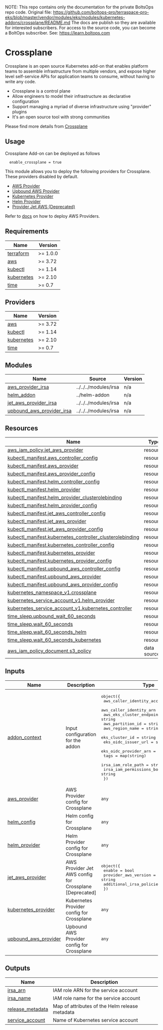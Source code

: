 <!-- note marker start -->
NOTE: This repo contains only the documentation for the private BoltsOps repo code.
Original file: https://github.com/boltops-pro/terraspace-pro-eks/blob/master/vendor/modules/eks/modules/kubernetes-addons/crossplane/README.md
The docs are publish so they are available for interested subscribers.
For access to the source code, you can become a BoltOps subscriber.
See: https://learn.boltops.com

<!-- note marker end -->

# Crossplane

Crossplane is an open source Kubernetes add-on that enables platform teams to assemble infrastructure from multiple vendors, and expose higher level self-service APIs for application teams to consume, without having to write any code.

- Crossplane is a control plane
- Allow engineers to model their infrastructure as declarative configuration
- Support managing a myriad of diverse infrastructure using "provider" plugins
- It's an open source tool with strong communities

Please find more details from [Crossplane](https://crossplane.io/)

## Usage

Crossplane Add-on can be deployed as follows

```hcl
  enable_crossplane = true
```

This module allows you to deploy the following providers for Crossplane. These providers disabled by default.

- [AWS Provider](https://github.com/crossplane/provider-aws)
- [Upbound AWS Provider](https://github.com/upbound/provider-aws)
- [Kubernetes Provider](https://github.com/crossplane-contrib/provider-kubernetes)
- [Helm Provider](https://github.com/crossplane-contrib/provider-helm)
- [Provider Jet AWS (Deprecated)](https://github.com/crossplane-contrib/provider-jet-aws)

Refer to [docs](../../../docs/add-ons/crossplane.md) on how to deploy AWS Providers.

<!-- BEGINNING OF PRE-COMMIT-TERRAFORM DOCS HOOK -->
## Requirements

| Name | Version |
|------|---------|
| <a name="requirement_terraform"></a> [terraform](#requirement\_terraform) | >= 1.0.0 |
| <a name="requirement_aws"></a> [aws](#requirement\_aws) | >= 3.72 |
| <a name="requirement_kubectl"></a> [kubectl](#requirement\_kubectl) | >= 1.14 |
| <a name="requirement_kubernetes"></a> [kubernetes](#requirement\_kubernetes) | >= 2.10 |
| <a name="requirement_time"></a> [time](#requirement\_time) | >= 0.7 |

## Providers

| Name | Version |
|------|---------|
| <a name="provider_aws"></a> [aws](#provider\_aws) | >= 3.72 |
| <a name="provider_kubectl"></a> [kubectl](#provider\_kubectl) | >= 1.14 |
| <a name="provider_kubernetes"></a> [kubernetes](#provider\_kubernetes) | >= 2.10 |
| <a name="provider_time"></a> [time](#provider\_time) | >= 0.7 |

## Modules

| Name | Source | Version |
|------|--------|---------|
| <a name="module_aws_provider_irsa"></a> [aws\_provider\_irsa](#module\_aws\_provider\_irsa) | ../../../modules/irsa | n/a |
| <a name="module_helm_addon"></a> [helm\_addon](#module\_helm\_addon) | ../helm-addon | n/a |
| <a name="module_jet_aws_provider_irsa"></a> [jet\_aws\_provider\_irsa](#module\_jet\_aws\_provider\_irsa) | ../../../modules/irsa | n/a |
| <a name="module_upbound_aws_provider_irsa"></a> [upbound\_aws\_provider\_irsa](#module\_upbound\_aws\_provider\_irsa) | ../../../modules/irsa | n/a |

## Resources

| Name | Type |
|------|------|
| [aws_iam_policy.jet_aws_provider](https://registry.terraform.io/providers/hashicorp/aws/latest/docs/resources/iam_policy) | resource |
| [kubectl_manifest.aws_controller_config](https://registry.terraform.io/providers/gavinbunney/kubectl/latest/docs/resources/manifest) | resource |
| [kubectl_manifest.aws_provider](https://registry.terraform.io/providers/gavinbunney/kubectl/latest/docs/resources/manifest) | resource |
| [kubectl_manifest.aws_provider_config](https://registry.terraform.io/providers/gavinbunney/kubectl/latest/docs/resources/manifest) | resource |
| [kubectl_manifest.helm_controller_config](https://registry.terraform.io/providers/gavinbunney/kubectl/latest/docs/resources/manifest) | resource |
| [kubectl_manifest.helm_provider](https://registry.terraform.io/providers/gavinbunney/kubectl/latest/docs/resources/manifest) | resource |
| [kubectl_manifest.helm_provider_clusterolebinding](https://registry.terraform.io/providers/gavinbunney/kubectl/latest/docs/resources/manifest) | resource |
| [kubectl_manifest.helm_provider_config](https://registry.terraform.io/providers/gavinbunney/kubectl/latest/docs/resources/manifest) | resource |
| [kubectl_manifest.jet_aws_controller_config](https://registry.terraform.io/providers/gavinbunney/kubectl/latest/docs/resources/manifest) | resource |
| [kubectl_manifest.jet_aws_provider](https://registry.terraform.io/providers/gavinbunney/kubectl/latest/docs/resources/manifest) | resource |
| [kubectl_manifest.jet_aws_provider_config](https://registry.terraform.io/providers/gavinbunney/kubectl/latest/docs/resources/manifest) | resource |
| [kubectl_manifest.kubernetes_controller_clusterolebinding](https://registry.terraform.io/providers/gavinbunney/kubectl/latest/docs/resources/manifest) | resource |
| [kubectl_manifest.kubernetes_controller_config](https://registry.terraform.io/providers/gavinbunney/kubectl/latest/docs/resources/manifest) | resource |
| [kubectl_manifest.kubernetes_provider](https://registry.terraform.io/providers/gavinbunney/kubectl/latest/docs/resources/manifest) | resource |
| [kubectl_manifest.kubernetes_provider_config](https://registry.terraform.io/providers/gavinbunney/kubectl/latest/docs/resources/manifest) | resource |
| [kubectl_manifest.upbound_aws_controller_config](https://registry.terraform.io/providers/gavinbunney/kubectl/latest/docs/resources/manifest) | resource |
| [kubectl_manifest.upbound_aws_provider](https://registry.terraform.io/providers/gavinbunney/kubectl/latest/docs/resources/manifest) | resource |
| [kubectl_manifest.upbound_aws_provider_config](https://registry.terraform.io/providers/gavinbunney/kubectl/latest/docs/resources/manifest) | resource |
| [kubernetes_namespace_v1.crossplane](https://registry.terraform.io/providers/hashicorp/kubernetes/latest/docs/resources/namespace_v1) | resource |
| [kubernetes_service_account_v1.helm_provider](https://registry.terraform.io/providers/hashicorp/kubernetes/latest/docs/resources/service_account_v1) | resource |
| [kubernetes_service_account_v1.kubernetes_controller](https://registry.terraform.io/providers/hashicorp/kubernetes/latest/docs/resources/service_account_v1) | resource |
| [time_sleep.upbound_wait_60_seconds](https://registry.terraform.io/providers/hashicorp/time/latest/docs/resources/sleep) | resource |
| [time_sleep.wait_60_seconds](https://registry.terraform.io/providers/hashicorp/time/latest/docs/resources/sleep) | resource |
| [time_sleep.wait_60_seconds_helm](https://registry.terraform.io/providers/hashicorp/time/latest/docs/resources/sleep) | resource |
| [time_sleep.wait_60_seconds_kubernetes](https://registry.terraform.io/providers/hashicorp/time/latest/docs/resources/sleep) | resource |
| [aws_iam_policy_document.s3_policy](https://registry.terraform.io/providers/hashicorp/aws/latest/docs/data-sources/iam_policy_document) | data source |

## Inputs

| Name | Description | Type | Default | Required |
|------|-------------|------|---------|:--------:|
| <a name="input_addon_context"></a> [addon\_context](#input\_addon\_context) | Input configuration for the addon | <pre>object({<br>    aws_caller_identity_account_id = string<br>    aws_caller_identity_arn        = string<br>    aws_eks_cluster_endpoint       = string<br>    aws_partition_id               = string<br>    aws_region_name                = string<br>    eks_cluster_id                 = string<br>    eks_oidc_issuer_url            = string<br>    eks_oidc_provider_arn          = string<br>    tags                           = map(string)<br>    irsa_iam_role_path             = string<br>    irsa_iam_permissions_boundary  = string<br>  })</pre> | n/a | yes |
| <a name="input_aws_provider"></a> [aws\_provider](#input\_aws\_provider) | AWS Provider config for Crossplane | `any` | n/a | yes |
| <a name="input_helm_config"></a> [helm\_config](#input\_helm\_config) | Helm config for Crossplane | `any` | `{}` | no |
| <a name="input_helm_provider"></a> [helm\_provider](#input\_helm\_provider) | Helm Provider config for Crossplane | `any` | n/a | yes |
| <a name="input_jet_aws_provider"></a> [jet\_aws\_provider](#input\_jet\_aws\_provider) | AWS Provider Jet AWS config for Crossplane [Deprecated] | <pre>object({<br>    enable                   = bool<br>    provider_aws_version     = string<br>    additional_irsa_policies = list(string)<br>  })</pre> | n/a | yes |
| <a name="input_kubernetes_provider"></a> [kubernetes\_provider](#input\_kubernetes\_provider) | Kubernetes Provider config for Crossplane | `any` | n/a | yes |
| <a name="input_upbound_aws_provider"></a> [upbound\_aws\_provider](#input\_upbound\_aws\_provider) | Upbound AWS Provider config for Crossplane | `any` | n/a | yes |

## Outputs

| Name | Description |
|------|-------------|
| <a name="output_irsa_arn"></a> [irsa\_arn](#output\_irsa\_arn) | IAM role ARN for the service account |
| <a name="output_irsa_name"></a> [irsa\_name](#output\_irsa\_name) | IAM role name for the service account |
| <a name="output_release_metadata"></a> [release\_metadata](#output\_release\_metadata) | Map of attributes of the Helm release metadata |
| <a name="output_service_account"></a> [service\_account](#output\_service\_account) | Name of Kubernetes service account |
<!-- END OF PRE-COMMIT-TERRAFORM DOCS HOOK -->
